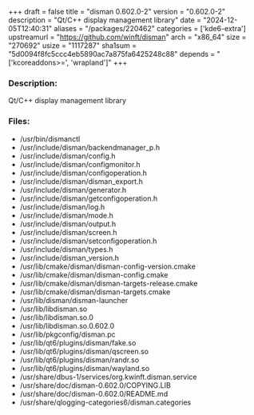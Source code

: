 +++
draft = false
title = "disman 0.602.0-2"
version = "0.602.0-2"
description = "Qt/C++ display management library"
date = "2024-12-05T12:40:31"
aliases = "/packages/220462"
categories = ['kde6-extra']
upstreamurl = "https://github.com/winft/disman"
arch = "x86_64"
size = "270692"
usize = "1117287"
sha1sum = "5d0094f8fc5ccc4eb5890ac7a875fa6425248c88"
depends = "['kcoreaddons>=', 'wrapland']"
+++
### Description: 
Qt/C++ display management library

### Files: 
* /usr/bin/dismanctl
* /usr/include/disman/backendmanager_p.h
* /usr/include/disman/config.h
* /usr/include/disman/configmonitor.h
* /usr/include/disman/configoperation.h
* /usr/include/disman/disman_export.h
* /usr/include/disman/generator.h
* /usr/include/disman/getconfigoperation.h
* /usr/include/disman/log.h
* /usr/include/disman/mode.h
* /usr/include/disman/output.h
* /usr/include/disman/screen.h
* /usr/include/disman/setconfigoperation.h
* /usr/include/disman/types.h
* /usr/include/disman_version.h
* /usr/lib/cmake/disman/disman-config-version.cmake
* /usr/lib/cmake/disman/disman-config.cmake
* /usr/lib/cmake/disman/disman-targets-release.cmake
* /usr/lib/cmake/disman/disman-targets.cmake
* /usr/lib/disman/disman-launcher
* /usr/lib/libdisman.so
* /usr/lib/libdisman.so.0
* /usr/lib/libdisman.so.0.602.0
* /usr/lib/pkgconfig/disman.pc
* /usr/lib/qt6/plugins/disman/fake.so
* /usr/lib/qt6/plugins/disman/qscreen.so
* /usr/lib/qt6/plugins/disman/randr.so
* /usr/lib/qt6/plugins/disman/wayland.so
* /usr/share/dbus-1/services/org.kwinft.disman.service
* /usr/share/doc/disman-0.602.0/COPYING.LIB
* /usr/share/doc/disman-0.602.0/README.md
* /usr/share/qlogging-categories6/disman.categories

